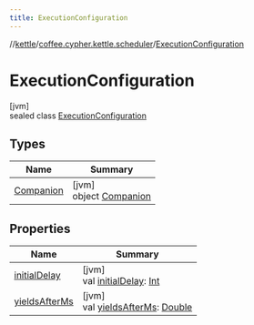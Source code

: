 ```yaml
---
title: ExecutionConfiguration
---
```

//[kettle](../../../index.html)/[coffee.cypher.kettle.scheduler](../index.html)/[ExecutionConfiguration](index.html)



# ExecutionConfiguration



[jvm]\
sealed class [ExecutionConfiguration](index.html)



## Types


| Name | Summary |
|---|---|
| [Companion](-companion/index.html) | [jvm]<br>object [Companion](-companion/index.html) |


## Properties


| Name | Summary |
|---|---|
| [initialDelay](initial-delay.html) | [jvm]<br>val [initialDelay](initial-delay.html): [Int](https://kotlinlang.org/api/latest/jvm/stdlib/kotlin/-int/index.html) |
| [yieldsAfterMs](yields-after-ms.html) | [jvm]<br>val [yieldsAfterMs](yields-after-ms.html): [Double](https://kotlinlang.org/api/latest/jvm/stdlib/kotlin/-double/index.html) |

